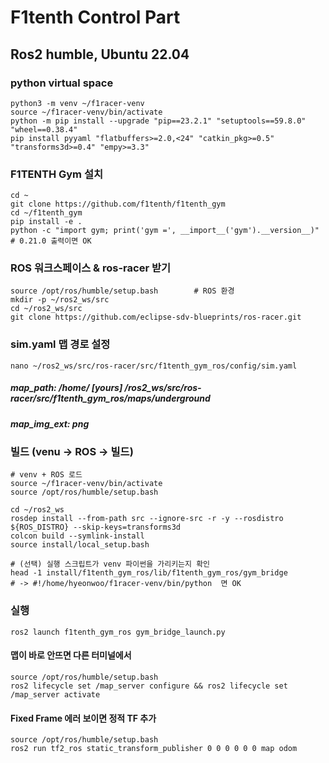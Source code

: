 # F1tenth Control Part

## Ros2 humble, Ubuntu 22.04

### python  virtual space

```
python3 -m venv ~/f1racer-venv
source ~/f1racer-venv/bin/activate
python -m pip install --upgrade "pip==23.2.1" "setuptools==59.8.0" "wheel==0.38.4"
pip install pyyaml "flatbuffers>=2.0,<24" "catkin_pkg>=0.5" "transforms3d>=0.4" "empy>=3.3"
```

### F1TENTH Gym 설치

```
cd ~
git clone https://github.com/f1tenth/f1tenth_gym
cd ~/f1tenth_gym
pip install -e .
python -c "import gym; print('gym =', __import__('gym').__version__)"   # 0.21.0 출력이면 OK
```

### ROS 워크스페이스 & ros-racer 받기

```
source /opt/ros/humble/setup.bash        # ROS 환경
mkdir -p ~/ros2_ws/src
cd ~/ros2_ws/src
git clone https://github.com/eclipse-sdv-blueprints/ros-racer.git
```

### sim.yaml 맵 경로 설정

```
nano ~/ros2_ws/src/ros-racer/src/f1tenth_gym_ros/config/sim.yaml
```

##### map_path: /home/ [yours] /ros2_ws/src/ros-racer/src/f1tenth_gym_ros/maps/underground
##### map_img_ext: png

### 빌드 (venu -> ROS -> 빌드)

```
# venv + ROS 로드
source ~/f1racer-venv/bin/activate
source /opt/ros/humble/setup.bash

cd ~/ros2_ws
rosdep install --from-path src --ignore-src -r -y --rosdistro ${ROS_DISTRO} --skip-keys=transforms3d
colcon build --symlink-install
source install/local_setup.bash

# (선택) 실행 스크립트가 venv 파이썬을 가리키는지 확인
head -1 install/f1tenth_gym_ros/lib/f1tenth_gym_ros/gym_bridge
# -> #!/home/hyeonwoo/f1racer-venv/bin/python  면 OK
```

### 실행

```
ros2 launch f1tenth_gym_ros gym_bridge_launch.py
```

#### 맵이 바로 안뜨면 다른 터미널에서 
```
source /opt/ros/humble/setup.bash
ros2 lifecycle set /map_server configure && ros2 lifecycle set /map_server activate
```

#### Fixed Frame 에러 보이면 정적 TF 추가
```
source /opt/ros/humble/setup.bash
ros2 run tf2_ros static_transform_publisher 0 0 0 0 0 0 map odom
```







